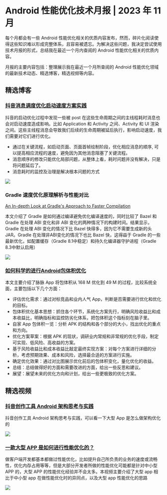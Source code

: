 # Android 性能优化技术月报 | 2023 年 11 月
每个月都会有一些 Android 性能优化相关的优质内容发布，然而，碎片化阅读使得这些知识难以形成完整体系，且容易被遗忘。为解决这些问题，我决定尝试使用技术月报的形式，总结我在最近一个月内查阅的 Android 性能优化相关的优质内容。

月报的主要内容包括：整理展示我在最近一个月所查阅的 Android 性能优化领域的最新技术动态、精选博客，精选视频等内容。

## 精选博客
### [抖音消息调度优化启动速度方案实践](https://juejin.cn/post/7217664665090080826)
抖音的启动优化过程中发现一些被 post 在这些生命周期之间的主线程耗时消息也会对启动速度造成影响。比如 Application 和 Activity 之间、Activity 和 UI 渲染之间。这些主线程消息会导致我们后续的生命周期被延后执行，影响启动速度，我们需要对它们进行优化。

- 通过在关键流程，如启动页面、页面首帧绘制阶段，优化相应消息的顺序, 可以提高相应流程的速度，避免因为其他消息阻塞了关键流程。
- 消息顺序的修改只能优化局部问题，从整体上看，耗时问题并没有解决，只是将问题延后了。
- 消息耗时的监控及治理是解决根本问题的方式

![](https://raw.gitmirror.com/RicardoJiang/resource/main/2023/december/p1.jpg)

### Gradle 速度优化原理解析与性能对比
[An In-depth Look at Gradle's Approach to Faster Compilation](https://blog.gradle.org/our-approach-to-faster-compilation)

本文介绍了 Gradle 是如何通过编译避免优化编译速度的，同时比较了 Bazel 和 Gradle 在处理 ABI 变化和非 ABI 变化的两种情况下的构建时间。结果显示，Gradle 在处理 ABI 变化的情况下比 Bazel 快得多，因为它不需要生成新的头 JAR。Gradle 在处理非ABI变化的情况下也比 Bazel 快，这得益于 Gradle 的一些最新优化，如配置缓存（Gradle 8.1中稳定）和持久化编译器守护进程（Gradle 8.3中默认启用）

![](https://raw.gitmirror.com/RicardoJiang/resource/main/2023/december/p2.png)

### [如何科学的进行Android包体积优化](https://juejin.cn/post/7302982924987039796)
本文主要介绍了脉脉 App 将包体积从 168 M 优化到 49 M 的过程，比较系统全面，主要包括以下几个方面：

- 评估优化需求：通过对标竞品和业内人气 App，判断是否需要进行优化和优化的目标。
- 包体积优化基本思想：抓住各个环节，系统化方案先行，明确风险收益比和成本收益比，明确指标和监控防劣化体系，把包体积这个指标刻在脑子里。
- 自家 App 包体积一览：分析 APK 的结构和各个部分的大小，找出优化的重点和方向。
- 优化方案草案：根据 APK 的现状，调研业内常规和非常规的优化手段，制定可实现、低风险、高收益的方案。
- 基于风险收益比和成本收益比敲定最终实现方案：对每个方案进行详细的分析，考虑预期效果、成本和风险，选择最合适的方案进行实施。
- 确定优化效果：通过对比图展示优化前后的包体积变化，量化优化的收益。
- 总结：总结做得好的方面和需要改进的方面，给出一些反思和建议。
- 展望：展望未来的优化方向和计划，给出一些更极致的优化方案。

## 精选视频
### [抖音创作工具 Android 架构思考与实践](https://www.bilibili.com/video/BV12G411U7yo/)
抖音创作工具 Android 架构思考与实践，可以看一下大型 App 是怎么做架构优化的

![](https://raw.gitmirror.com/RicardoJiang/resource/main/2023/december/p3.png)

### [一款大型 APP 是如何进行性能优化的？](https://www.bilibili.com/video/BV1nC4y127UW/)
做客户端开发都基本都做过性能优化，比如提升自己所负责的业务的速度或流畅性，优化内存占用等等，但是大部分开发者所做的性能优化可能都是针对中小型 APP 的，大型 APP 的性能优化经验并不会太多。本视频主要介绍了大型 app 相比于中小型 app 在做性能优化时的异同点，以及大型 app 性能优化的思路

![](https://raw.gitmirror.com/RicardoJiang/resource/main/2023/december/p4.png)